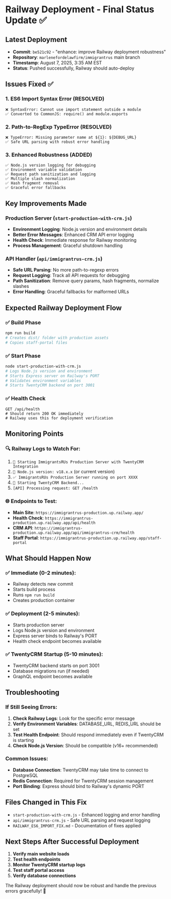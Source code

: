 # Railway Deployment - Final Status Update ✅

## Latest Deployment
- **Commit**: `be521c92` - "enhance: improve Railway deployment robustness"
- **Repository**: `marlenefordelawfirm/immigrantrus` main branch
- **Timestamp**: August 7, 2025, 3:35 AM EST
- **Status**: Pushed successfully, Railway should auto-deploy

## Issues Fixed ✅

### 1. ES6 Import Syntax Error (RESOLVED)
```
❌ SyntaxError: Cannot use import statement outside a module
✅ Converted to CommonJS: require() and module.exports
```

### 2. Path-to-RegExp TypeError (RESOLVED)
```
❌ TypeError: Missing parameter name at ${1}: ${DEBUG_URL}
✅ Safe URL parsing with robust error handling
```

### 3. Enhanced Robustness (ADDED)
```
✅ Node.js version logging for debugging
✅ Environment variable validation
✅ Request path sanitization and logging
✅ Multiple slash normalization
✅ Hash fragment removal
✅ Graceful error fallbacks
```

## Key Improvements Made

### Production Server (`start-production-with-crm.js`)
- **Environment Logging**: Node.js version and environment details
- **Better Error Messages**: Enhanced CRM API error logging
- **Health Check**: Immediate response for Railway monitoring
- **Process Management**: Graceful shutdown handling

### API Handler (`api/immigrantrus-crm.js`)
- **Safe URL Parsing**: No more path-to-regexp errors
- **Request Logging**: Track all API requests for debugging
- **Path Sanitization**: Remove query params, hash fragments, normalize slashes
- **Error Handling**: Graceful fallbacks for malformed URLs

## Expected Railway Deployment Flow

### ✅ Build Phase
```bash
npm run build
# Creates dist/ folder with production assets
# Copies staff-portal files
```

### ✅ Start Phase
```bash
node start-production-with-crm.js
# Logs Node.js version and environment
# Starts Express server on Railway's PORT
# Validates environment variables
# Starts TwentyCRM backend on port 3001
```

### ✅ Health Check
```
GET /api/health
# Should return 200 OK immediately
# Railway uses this for deployment verification
```

## Monitoring Points

### 🔍 Railway Logs to Watch For:
1. `🚀 Starting ImmigrantsRUs Production Server with TwentyCRM Integration`
2. `📍 Node.js version: v18.x.x` (or current version)
3. `✅ ImmigrantsRUs Production Server running on port XXXX`
4. `🔧 Starting TwentyCRM Backend...`
5. `[API] Processing request: GET /health`

### 🌐 Endpoints to Test:
- **Main Site**: `https://immigrantrus-production.up.railway.app/`
- **Health Check**: `https://immigrantrus-production.up.railway.app/api/health`
- **CRM API**: `https://immigrantrus-production.up.railway.app/api/immigrantrus-crm/health`
- **Staff Portal**: `https://immigrantrus-production.up.railway.app/staff-portal`

## What Should Happen Now

### ✅ Immediate (0-2 minutes):
- Railway detects new commit
- Starts build process
- Runs `npm run build`
- Creates production container

### ✅ Deployment (2-5 minutes):
- Starts production server
- Logs Node.js version and environment
- Express server binds to Railway's PORT
- Health check endpoint becomes available

### ✅ TwentyCRM Startup (5-10 minutes):
- TwentyCRM backend starts on port 3001
- Database migrations run (if needed)
- GraphQL endpoint becomes available

## Troubleshooting

### If Still Seeing Errors:
1. **Check Railway Logs**: Look for the specific error message
2. **Verify Environment Variables**: DATABASE_URL, REDIS_URL should be set
3. **Test Health Endpoint**: Should respond immediately even if TwentyCRM is starting
4. **Check Node.js Version**: Should be compatible (v16+ recommended)

### Common Issues:
- **Database Connection**: TwentyCRM may take time to connect to PostgreSQL
- **Redis Connection**: Required for TwentyCRM session management
- **Port Binding**: Express should bind to Railway's dynamic PORT

## Files Changed in This Fix
- `start-production-with-crm.js` - Enhanced logging and error handling
- `api/immigrantrus-crm.js` - Safe URL parsing and request logging
- `RAILWAY_ES6_IMPORT_FIX.md` - Documentation of fixes applied

## Next Steps After Successful Deployment
1. **Verify main website loads**
2. **Test health endpoints**
3. **Monitor TwentyCRM startup logs**
4. **Test staff portal access**
5. **Verify database connections**

The Railway deployment should now be robust and handle the previous errors gracefully! 🎉
